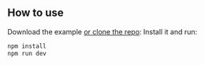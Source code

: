 ## How to use

Download the example [or clone the repo](https://github.com/mui/material-ui):
Install it and run:

```bash
npm install
npm run dev
```


